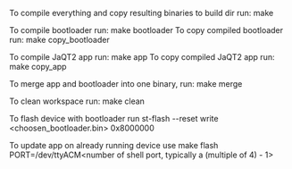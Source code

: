 To compile everything and copy resulting binaries to build dir run: make

To compile bootloader run: make bootloader
To copy compiled bootloader run: make copy_bootloader

To compile JaQT2 app run: make app
To copy compiled JaQT2 app run: make copy_app

To merge app and bootloader into one binary, run: make merge

To clean workspace run: make clean

To flash device with bootloader run st-flash --reset write <choosen_bootloader.bin> 0x8000000

To update app on already running device use make flash PORT=/dev/ttyACM<number of shell port, typically a (multiple of 4) - 1>
